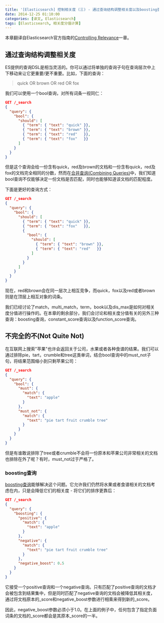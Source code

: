 ```yaml
---
title: '[Elasticsearch] 控制相关度 (三) - 通过查询结构调整相关度以及boosting查询'
date: 2014-12-25 01:10:00
categories: [译文, Elasticsearch]
tags: [Elasticsearch, 相关度分值计算]
---
```


本章翻译自Elasticsearch官方指南的[Controlling Relevance](http://www.elasticsearch.org/guide/en/elasticsearch/guide/current/controlling-relevance.html)一章。

## 通过查询结构调整相关度

ES提供的查询DSL是相当灵活的。你可以通过将单独的查询子句在查询层次中上下移动来让它更重要/更不重要。比如，下面的查询：

> quick OR brown OR red OR fox

我们可以使用一个bool查询，对所有词条一视同仁：

```json
GET /_search
{
  "query": {
    "bool": {
      "should": [
        { "term": { "text": "quick" }},
        { "term": { "text": "brown" }},
        { "term": { "text": "red"   }},
        { "term": { "text": "fox"   }}
      ]
    }
  }
}
```

<!-- More -->

但是这个查询会给一份含有quick，red及brown的文档和一份含有quick，red及fox的文档完全相同的分数，然而在[合并查询(Combining Queries)](http://www.elasticsearch.org/guide/en/elasticsearch/guide/current/bool-query.html)中，我们知道bool查询不仅能够决定一份文档是否匹配，同时也能够知道该文档的匹配程度。

下面是更好的查询方式：

```json
GET /_search
{
  "query": {
    "bool": {
      "should": [
        { "term": { "text": "quick" }},
        { "term": { "text": "fox"   }},
        {
          "bool": {
            "should": [
              { "term": { "text": "brown" }},
              { "term": { "text": "red"   }}
            ]
          }
        }
      ]
    }
  }
}
```

现在，red和brown会在同一层次上相互竞争，而quick，fox以及red或者brown则是在顶层上相互对象的词条。

我们已经讨论了match，multi_match，term，book以及dis_max是如何对相关度分值进行操作的。在本章的剩余部分，我们会讨论和相关度分值有关的另外三种查询：boosting查询，constant_score查询以及function_score查询。

## 不完全的不(Not Quite Not)

在互联网上搜索"苹果"也许会返回关于公司，水果或者各种食谱的结果。我们可以通过排除pie，tart，crumble和tree这类单词，结合bool查询中的must_not子句，将结果范围缩小到只剩苹果公司：

```json
GET /_search
{
  "query": {
    "bool": {
      "must": {
        "match": {
          "text": "apple"
        }
      },
      "must_not": {
        "match": {
          "text": "pie tart fruit crumble tree"
        }
      }
    }
  }
}
```

但是有谁敢说排除了tree或者crumble不会将一份原本和苹果公司非常相关的文档也排除在外了呢？有时，must_not过于严格了。

### boosting查询

[boosting查询](http://www.elasticsearch.org/guide/en/elasticsearch/guide/current/not-quite-not.html#boosting-query)能够解决这个问题。它允许我们仍然将水果或者食谱相关的文档考虑在内，只是会降低它们的相关度 - 将它们的排序更靠后：

```json
GET /_search
{
  "query": {
    "boosting": {
      "positive": {
        "match": {
          "text": "apple"
        }
      },
      "negative": {
        "match": {
          "text": "pie tart fruit crumble tree"
        }
      },
      "negative_boost": 0.5
    }
  }
}
```

它接受一个positive查询和一个negative查询。只有匹配了positive查询的文档才会被包含到结果集中，但是同时匹配了negative查询的文档会被降低其相关度，通过将文档原本的_score和negative_boost参数进行相乘来得到新的_score。

因此，negative_boost参数必须小于1.0。在上面的例子中，任何包含了指定负面词条的文档的_score都会是其原本_score的一半。